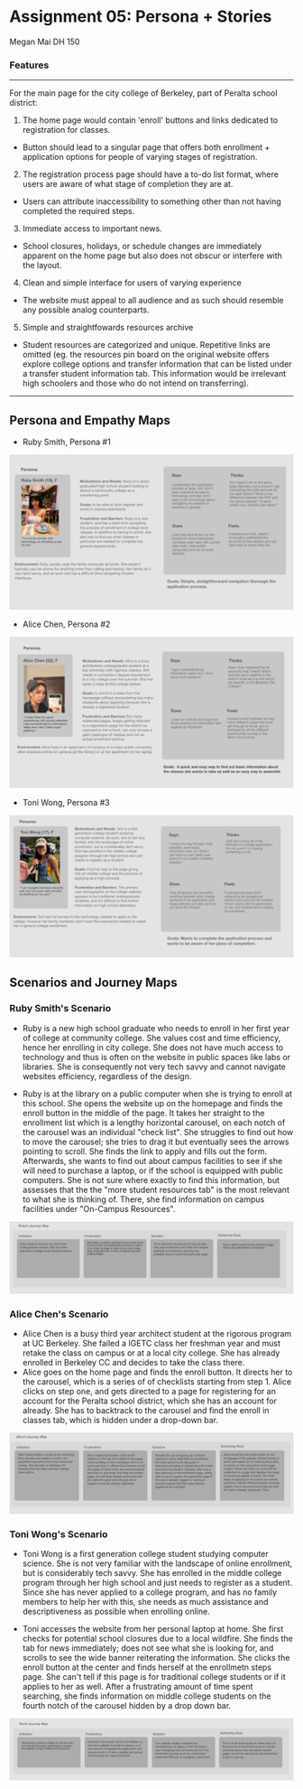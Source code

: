 # Assignment 05: Persona + Stories
Megan Mai DH 150
### Features
*** 
For the main page for the city college of Berkeley, part of Peralta school district:
1)  The home page would contain 'enroll' buttons and links dedicated to registration for classes. 
- Button should lead to a singular page that offers both enrollment + application options for people of varying stages of registration.
2) The registration process page should have a to-do list format, where users are aware of what stage of completion they are at. 
- Users can attribute inaccessibility to something other than not having completed the required steps.
3) Immediate access to important news.
- School closures, holidays, or schedule changes are immediately apparent on the home page but also does not obscur or interfere with the layout. 
4) Clean and simple interface for users of varying experience
- The website must appeal to all audience and as such should resemble any possible analog counterparts.
5) Simple and straightfowards resources archive
- Student resources are categorized and unique. Repetitive links are omitted (eg. the resources pin board on the original website offers explore college options and transfer information that can be listed under a transfer student information tab. This information would be irrelevant high schoolers and those who do not intend on transferring).
***
## Persona and Empathy Maps

- Ruby Smith, Persona #1

![1](rubyPROF.png)

- Alice Chen, Persona #2

![2](alicePROF.png)

- Toni Wong, Persona #3

![3](toniPROF.png)

## Scenarios and Journey Maps

### Ruby Smith's Scenario

- Ruby is a new high school graduate who needs to enroll in her first year of college at community college. She values cost and time efficiency, hence her enrolling in city college. She does not have much access to technology and thus is often on the website in public spaces like labs or libraries. She is consequently not very tech savvy and cannot navigate websites efficiency, regardless of the design. 

- Ruby is at the library on a public computer when she is trying to enroll at this school. She opens the website up on the homepage and finds the enroll button in the middle of the page. It takes her straight to the enrollment list which is a lengthy horizontal carousel, on each notch of the carousel was an individual "check list". She struggles to find out how to move the carousel; she tries to drag it but eventually sees the arrows pointing to scroll. She finds the link to apply and fills out the form. Afterwards, she wants to find out about campus facilities to see if she will need to purchase a laptop, or if the school is equipped with public computers. She is not sure where exactly to find this information, but assesses that the the "more student resources tab" is the most relevant to what she is thinking of. There, she find information on campus facilities under "On-Campus Resources".

![hannag](rubyFINALmap.png)

### Alice Chen's Scenario
- Alice Chen is a busy third year architect student at the rigorous program at UC Berkeley. She failed a IGETC class her freshman year and must retake the class on campus or at a local city college. She has already enrolled in Berkeley CC and decides to take the class there.
- Alice goes on the home page and finds the enroll button. It directs her to the carousel, which is a series of of checklists starting from step 1. Alice clicks on step one, and gets directed to a page for registering for an account for the Peralta school district, which she has an account for already. She has to backtrack to the carousel and find the enroll in classes tab, which is hidden under a drop-down bar.

![alice](aliceFINALmap.png)

### Toni Wong's Scenario 

- Toni Wong is a first generation college student studying computer science. She is not very familiar with the landscape of online enrollment, but is considerably tech savvy. She has enrolled in the middle college program through her high school and just needs to register as a student. Since she has never applied to a college program, and has no family members to help her with this, she needs as much assistance and descriptiveness as possible when enrolling online.

- Toni accesses the website from her personal laptop at home. She first checks for potential school closures due to a local wildfire. She finds the tab for news immediately; does not see what she is looking for, and scrolls to see the wide banner reiterating the information. She clicks the enroll button at the center and finds herself at the enrollmetn steps page. She can't tell if this page is for traditional college students or if it applies to her as well. After a frustrating amount of time spent searching, she finds information on middle college students on the fourth notch of the carousel hidden by a drop down bar.


![issa](toniFINALmap.png)

